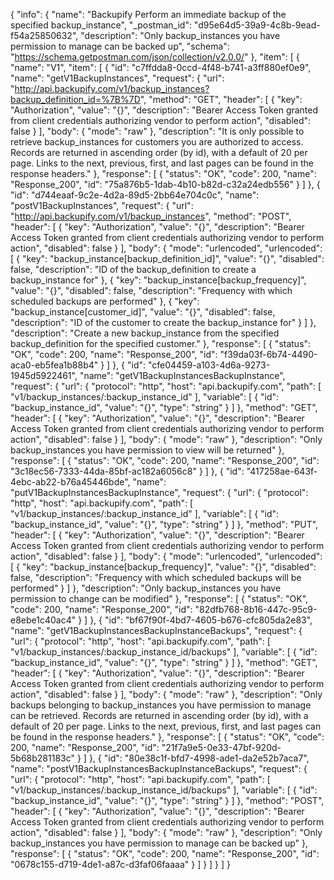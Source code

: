 {
  "info": {
    "name": "Backupify Perform an immediate backup of the specified backup_instance",
    "_postman_id": "d95e64d5-39a9-4c8b-9ead-f54a25850632",
    "description": "Only backup_instances you have permission to manage can be backed up",
    "schema": "https://schema.getpostman.com/json/collection/v2.0.0/"
  },
  "item": [
    {
      "name": "V1",
      "item": [
        {
          "id": "c7ffdda8-0ccd-4f48-b741-a3ff880ef0e9",
          "name": "getV1BackupInstances",
          "request": {
            "url": "http://api.backupify.com/v1/backup_instances?backup_definition_id=%7B%7D",
            "method": "GET",
            "header": [
              {
                "key": "Authorization",
                "value": "{}",
                "description": "Bearer Access Token granted from client credentials authorizing vendor to perform action",
                "disabled": false
              }
            ],
            "body": {
              "mode": "raw"
            },
            "description": "It is only possible to retrieve backup_instances for customers you are authorized to access. Records are returned in ascending order (by id), with a default of 20 per page. Links to the next, previous, first, and last pages can be found in the response headers."
          },
          "response": [
            {
              "status": "OK",
              "code": 200,
              "name": "Response_200",
              "id": "75a876b5-1dab-4b10-b82d-c32a24edb556"
            }
          ]
        },
        {
          "id": "d744eaaf-9c2e-4d2a-89d5-2bb64e704c0c",
          "name": "postV1BackupInstances",
          "request": {
            "url": "http://api.backupify.com/v1/backup_instances",
            "method": "POST",
            "header": [
              {
                "key": "Authorization",
                "value": "{}",
                "description": "Bearer Access Token granted from client credentials authorizing vendor to perform action",
                "disabled": false
              }
            ],
            "body": {
              "mode": "urlencoded",
              "urlencoded": [
                {
                  "key": "backup_instance[backup_definition_id]",
                  "value": "{}",
                  "disabled": false,
                  "description": "ID of the backup_definition to create a backup_instance for"
                },
                {
                  "key": "backup_instance[backup_frequency]",
                  "value": "{}",
                  "disabled": false,
                  "description": "Frequency with which scheduled backups are performed"
                },
                {
                  "key": "backup_instance[customer_id]",
                  "value": "{}",
                  "disabled": false,
                  "description": "ID of the customer to create the backup_instance for"
                }
              ]
            },
            "description": "Create a new backup_instance from the specified backup_definition for the specified customer."
          },
          "response": [
            {
              "status": "OK",
              "code": 200,
              "name": "Response_200",
              "id": "f39da03f-6b74-4490-aca0-eb5fea1b88b4"
            }
          ]
        },
        {
          "id": "cfe04459-a103-4d6a-9273-1945d5922461",
          "name": "getV1BackupInstancesBackupInstance",
          "request": {
            "url": {
              "protocol": "http",
              "host": "api.backupify.com",
              "path": [
                "v1/backup_instances/:backup_instance_id"
              ],
              "variable": [
                {
                  "id": "backup_instance_id",
                  "value": "{}",
                  "type": "string"
                }
              ]
            },
            "method": "GET",
            "header": [
              {
                "key": "Authorization",
                "value": "{}",
                "description": "Bearer Access Token granted from client credentials authorizing vendor to perform action",
                "disabled": false
              }
            ],
            "body": {
              "mode": "raw"
            },
            "description": "Only backup_instances you have permission to view will be returned"
          },
          "response": [
            {
              "status": "OK",
              "code": 200,
              "name": "Response_200",
              "id": "3c18ec56-7333-44da-85bf-ac182a6056c8"
            }
          ]
        },
        {
          "id": "417258ae-643f-4ebc-ab22-b76a45446bde",
          "name": "putV1BackupInstancesBackupInstance",
          "request": {
            "url": {
              "protocol": "http",
              "host": "api.backupify.com",
              "path": [
                "v1/backup_instances/:backup_instance_id"
              ],
              "variable": [
                {
                  "id": "backup_instance_id",
                  "value": "{}",
                  "type": "string"
                }
              ]
            },
            "method": "PUT",
            "header": [
              {
                "key": "Authorization",
                "value": "{}",
                "description": "Bearer Access Token granted from client credentials authorizing vendor to perform action",
                "disabled": false
              }
            ],
            "body": {
              "mode": "urlencoded",
              "urlencoded": [
                {
                  "key": "backup_instance[backup_frequency]",
                  "value": "{}",
                  "disabled": false,
                  "description": "Frequency with which scheduled backups will be performed"
                }
              ]
            },
            "description": "Only backup_instances you have permission to change can be modified"
          },
          "response": [
            {
              "status": "OK",
              "code": 200,
              "name": "Response_200",
              "id": "82dfb768-8b16-447c-95c9-e8ebe1c40ac4"
            }
          ]
        },
        {
          "id": "bf67f90f-4bd7-4605-b676-cfc805da2e83",
          "name": "getV1BackupInstancesBackupInstanceBackups",
          "request": {
            "url": {
              "protocol": "http",
              "host": "api.backupify.com",
              "path": [
                "v1/backup_instances/:backup_instance_id/backups"
              ],
              "variable": [
                {
                  "id": "backup_instance_id",
                  "value": "{}",
                  "type": "string"
                }
              ]
            },
            "method": "GET",
            "header": [
              {
                "key": "Authorization",
                "value": "{}",
                "description": "Bearer Access Token granted from client credentials authorizing vendor to perform action",
                "disabled": false
              }
            ],
            "body": {
              "mode": "raw"
            },
            "description": "Only backups belonging to backup_instances you have permission to manage can be retrieved. Records are returned in ascending order (by id), with a default of 20 per page. Links to the next, previous, first, and last pages can be found in the response headers."
          },
          "response": [
            {
              "status": "OK",
              "code": 200,
              "name": "Response_200",
              "id": "21f7a9e5-0e33-47bf-920d-5b68b281183c"
            }
          ]
        },
        {
          "id": "80e38c1f-bfd7-4998-ade1-da2e52b7aca7",
          "name": "postV1BackupInstancesBackupInstanceBackups",
          "request": {
            "url": {
              "protocol": "http",
              "host": "api.backupify.com",
              "path": [
                "v1/backup_instances/:backup_instance_id/backups"
              ],
              "variable": [
                {
                  "id": "backup_instance_id",
                  "value": "{}",
                  "type": "string"
                }
              ]
            },
            "method": "POST",
            "header": [
              {
                "key": "Authorization",
                "value": "{}",
                "description": "Bearer Access Token granted from client credentials authorizing vendor to perform action",
                "disabled": false
              }
            ],
            "body": {
              "mode": "raw"
            },
            "description": "Only backup_instances you have permission to manage can be backed up"
          },
          "response": [
            {
              "status": "OK",
              "code": 200,
              "name": "Response_200",
              "id": "0678c155-d719-4de1-a87c-d3faf06faaaa"
            }
          ]
        }
      ]
    }
  ]
}